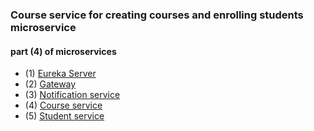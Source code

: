 ### Course service for creating courses and enrolling students microservice

####  part (4) of microservices
* (1) [Eureka Server](https://github.com/domKul/EurekaServer_microservice)
* (2) [Gateway](https://github.com/domKul/Gateway_microservice)
* (3) [Notification service](https://github.com/domKul/Notification_microservice)
* (4) [Course service](https://github.com/domKul/CourseService_microservice)
* (5) [Student service](https://github.com/domKul/Students_microservice)